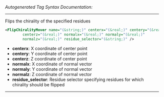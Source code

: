 _Autogenerated Tag Syntax Documentation:_

---
Flips the chirality of the specified residues

```xml
<FlipChiralityMover name="(&string;)" centerx="(&real;)" centery="(&real;)"
        centerz="(&real;)" normalx="(&real;)" normaly="(&real;)"
        normalz="(&real;)" residue_selector="(&string;)" />
```

-   **centerx**: X coordinate of center point
-   **centery**: Y coordinate of center point
-   **centerz**: Z coordinate of center point
-   **normalx**: X coordinate of normal vector
-   **normaly**: Y coordinate of normal vector
-   **normalz**: Z coordinate of normal vector
-   **residue_selector**: Residue selector specifying residues for which chirality should be flipped

---

